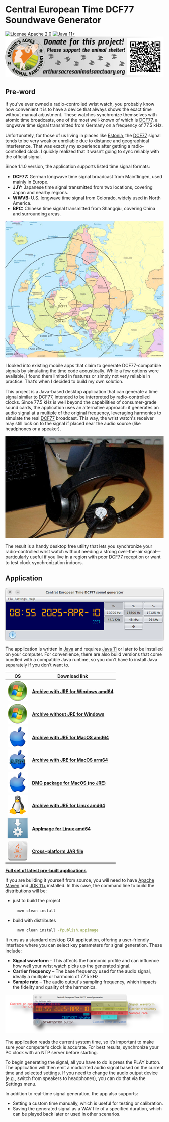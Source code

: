 # Central European Time DCF77 Soundwave Generator

[![License Apache 2.0](https://img.shields.io/badge/license-Apache%20License%202.0-green.svg)](http://www.apache.org/licenses/LICENSE-2.0)
[![Java 11+](https://img.shields.io/badge/java-11%2b-green.svg)](https://bell-sw.com/pages/downloads/#jdk-21-lts)   
[![Arthur's acres sanctuary donation](assets/arthur_sanctuary_banner.png)](https://www.arthursacresanimalsanctuary.org/donate)

## Pre-word

If you've ever owned a radio-controlled wrist watch, you probably know how convenient it is to have a device that always shows
the exact time without manual adjustment. These watches synchronize themselves with atomic time broadcasts, one of the
most well-known of which is [DCF77](https://en.wikipedia.org/wiki/DCF77), a longwave time signal transmitted from Germany on a frequency of 77.5 kHz.

Unfortunately, for those of us living in places like [Estonia](https://en.wikipedia.org/wiki/Estonia), the [DCF77](https://en.wikipedia.org/wiki/DCF77) signal tends to be very weak or unreliable due
to distance and geographical interference. That was exactly my experience after getting a radio-controlled clock. I
quickly realized that it wasn’t going to sync reliably with the official signal.

Since 1.1.0 version, the application supports listed time signal formats:

- __DCF77:__ German longwave time signal broadcast from Mainflingen, used mainly in Europe.
- __JJY:__ Japanese time signal transmitted from two locations, covering Japan and nearby regions.
- __WWVB:__ U.S. longwave time signal from Colorado, widely used in North America.
- __BPC:__ Chinese time signal transmitted from Shangqiu, covering China and surrounding areas.

![DCF77 Europe map](assets/Europe_DCF77_de.jpg)

I looked into existing mobile apps that claim to generate DCF77-compatible signals by simulating the time code
acoustically. While a few options were available, I found them limited in features or simply not very reliable in
practice. That’s when I decided to build my own solution.

This project is a Java-based desktop application that can generate a time signal similar to [DCF77](https://en.wikipedia.org/wiki/DCF77), intended to be
interpreted by radio-controlled clocks. Since 77.5 kHz is well beyond the capabilities of consumer-grade sound cards,
the application uses an alternative approach: it generates an audio signal at a multiple of the original frequency,
leveraging harmonics to simulate the real [DCF77](https://en.wikipedia.org/wiki/DCF77) broadcast. This way, the wrist watch's receiver may still lock on to the
signal if placed near the audio source (like headphones or a speaker).

![Headphones as an antenna](assets/dcf77_application_in_action.jpg)

The result is a handy desktop free utility that lets you synchronize your radio-controlled wrist watch without needing a
strong
over-the-air signal—particularly useful if you live in a region with poor [DCF77](https://en.wikipedia.org/wiki/DCF77) reception or want to test clock
synchronization indoors.

## Application

![Application look](assets/applook.png)

The application is written in [Java](https://en.wikipedia.org/wiki/Java_(programming_language)) and
requires [Java 11](https://bell-sw.com/pages/downloads/#jdk-21-lts) or later to be installed on your computer. For
convenience,
there are also build versions that come bundled with a compatible Java runtime, so you don't have to install Java
separately if you don’t want to.

| OS                                           | Download link                                                                                                                                               | 
|----------------------------------------------|-------------------------------------------------------------------------------------------------------------------------------------------------------------|
| ![Windows](assets/icons/win64x64.png)        | __[Archive with JRE for Windows amd64](https://github.com/raydac/dcf77-soundwave/releases/download/1.1.0/dcf77-soundwave-app-1.1.0-windows-jdk-amd64.zip)__ |
| ![Windows](assets/icons/win64x64.png)        | __[Archive without JRE for Windows](https://github.com/raydac/dcf77-soundwave/releases/download/1.1.0/dcf77-soundwave-app-1.1.0.exe)__                      |
| ![OSX](assets/icons/macos64x64.png)          | __[Archive with JRE for MacOS amd64](https://github.com/raydac/dcf77-soundwave/releases/download/1.1.0/dcf77-soundwave-app-1.1.0-macos-jdk-amd64.zip)__     |
| ![OSX Arm64](assets/icons/macosarm64x64.png) | __[Archive with JRE for MacOS arm64](https://github.com/raydac/dcf77-soundwave/releases/download/1.1.0/dcf77-soundwave-app-1.1.0-macos-jdk-aarch64.zip)__   |
| ![OSX](assets/icons/macos64x64.png)          | __[DMG package for MacOS (no JRE)](https://github.com/raydac/dcf77-soundwave/releases/download/1.1.0/dcf77-soundwave-app_1.1.0.dmg)__                       |
| ![Linux](assets/icons/linux64x64.png)        | __[Archive with JRE for Linux amd64](https://github.com/raydac/dcf77-soundwave/releases/download/1.1.0/dcf77-soundwave-app-1.1.0-linux-jdk-amd64.tar.gz)__  |
| ![Linux](assets/icons/appimage64x64.png)     | __[AppImage for Linux amd64](https://github.com/raydac/dcf77-soundwave/releases/download/1.1.0/dcf77-soundwave-app-1.1.0-x86_64.AppImage)__                 |
| ![Java](assets/icons/java64x64.png)          | __[Cross-platform JAR file](https://github.com/raydac/dcf77-soundwave/releases/download/1.1.0/dcf77-soundwave-app-1.1.0.jar)__                              | 

__[Full set of latest pre-built applications](https://github.com/raydac/dcf77-soundwave/releases/latest)__

If you are building it yourself from source, you will need to have [Apache Maven](https://maven.apache.org/)
and [JDK 11+](https://bell-sw.com/pages/downloads/#jdk-21-lts) installed. In this case, the command line to build the
distributions will be:

- just to build the project

  ```bash
    mvn clean install
  ```

- build with distributes

  ```bash
    mvn clean install -Ppublish,appimage
  ```

It runs as a standard desktop GUI application, offering a user-friendly interface where you can select key parameters
for signal generation. These include:

- __Signal waveform__ – This affects the harmonic profile and can influence how well your wrist watch picks up the generated
  signal. 
- __Carrier frequency__ – The base frequency used for the audio signal, ideally a multiple or harmonic of 77.5 kHz.
- __Sample rate__ – The audio output's sampling frequency, which impacts the fidelity and quality of the harmonics.

![GUI elements](assets/gui_elements.png)

The application reads the current system time, so it’s important to make sure your computer’s clock is accurate. For
best results, synchronize your PC clock with an NTP server before starting.

To begin generating the signal, all you have to do is press the PLAY button. The application will then emit a modulated
audio signal based on the current time and selected settings. If you need to change the audio output device (e.g.,
switch from speakers to headphones), you can do that via the Settings menu.

In addition to real-time signal generation, the app also supports:

- Setting a custom time manually, which is useful for testing or calibration.
- Saving the generated signal as a WAV file of a specified duration, which can be played back later or used in other
  scenarios.
